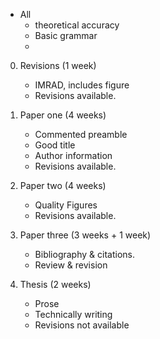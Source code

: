 - All
    - theoretical accuracy
    - Basic grammar
    - 

0) Revisions (1 week)
    - IMRAD, includes figure
    - Revisions available.

1) Paper one (4 weeks)
    - Commented preamble
    - Good title
    - Author information
    - Revisions available.

2) Paper two (4 weeks)
    - Quality Figures
    - Revisions available.

3) Paper three (3 weeks + 1 week)
    - Bibliography & citations. 
    - Review & revision

4) Thesis (2 weeks)
    - Prose
    - Technically writing
    - Revisions not available